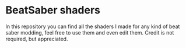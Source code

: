 # BeatSaber shaders

In this repository you can find all the shaders I made for any kind of beat saber modding, feel free to use them and even edit them.
Credit is not required, but appreciated.
